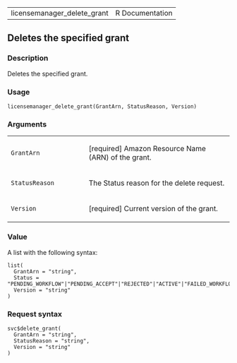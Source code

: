 <table style="width: 100%;">
<tbody>
<tr class="odd">
<td>licensemanager_delete_grant</td>
<td style="text-align: right;">R Documentation</td>
</tr>
</tbody>
</table>

## Deletes the specified grant

### Description

Deletes the specified grant.

### Usage

    licensemanager_delete_grant(GrantArn, StatusReason, Version)

### Arguments

<table>
<colgroup>
<col style="width: 35%" />
<col style="width: 65%" />
</colgroup>
<tbody>
<tr class="odd">
<td><code
id="licensemanager_delete_grant_:_GrantArn">GrantArn</code></td>
<td><p>[required] Amazon Resource Name (ARN) of the grant.</p></td>
</tr>
<tr class="even">
<td><code
id="licensemanager_delete_grant_:_StatusReason">StatusReason</code></td>
<td><p>The Status reason for the delete request.</p></td>
</tr>
<tr class="odd">
<td><code id="licensemanager_delete_grant_:_Version">Version</code></td>
<td><p>[required] Current version of the grant.</p></td>
</tr>
</tbody>
</table>

### Value

A list with the following syntax:

    list(
      GrantArn = "string",
      Status = "PENDING_WORKFLOW"|"PENDING_ACCEPT"|"REJECTED"|"ACTIVE"|"FAILED_WORKFLOW"|"DELETED"|"PENDING_DELETE"|"DISABLED"|"WORKFLOW_COMPLETED",
      Version = "string"
    )

### Request syntax

    svc$delete_grant(
      GrantArn = "string",
      StatusReason = "string",
      Version = "string"
    )
